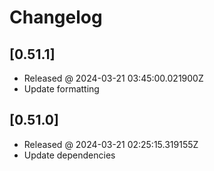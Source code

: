 # Changelog

## [0.51.1]

- Released @ 2024-03-21 03:45:00.021900Z
- Update formatting

## [0.51.0]

- Released @ 2024-03-21 02:25:15.319155Z
- Update dependencies
